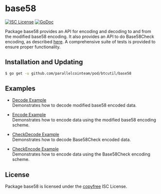 # base58

[![ISC License](http://img.shields.io/badge/license-ISC-blue.svg)](http://copyfree.org)
[![GoDoc](https://img.shields.io/badge/godoc-reference-blue.svg)](http://godoc.org/github.com/parallelcoin/pod/btcutil/base58)

Package base58 provides an API for encoding and decoding to and from the modified base58 encoding. It also provides an API to do Base58Check encoding, as described [here](https://en.bitcoin.it/wiki/Base58Check_encoding). A comprehensive suite of tests is provided to ensure proper functionality.

## Installation and Updating

```bash
$ go get -u github.com/parallelcointeam/pod/btcutil/base58
```

## Examples

- [Decode Example](http://godoc.org/github.com/parallelcointeam/pod/base58#example-Decode)  
  Demonstrates how to decode modified base58 encoded data.

- [Encode Example](http://godoc.org/github.com/parallelcointeam/pod/base58#example-Encode)  
  Demonstrates how to encode data using the modified base58 encoding scheme.

- [CheckDecode Example](http://godoc.org/github.com/parallelcointeam/pod/base58#example-CheckDecode)  
  Demonstrates how to decode Base58Check encoded data.

- [CheckEncode Example](http://godoc.org/github.com/parallelcointeam/pod/base58#example-CheckEncode)  
  Demonstrates how to encode data using the Base58Check encoding scheme.

## License

Package base58 is licensed under the [copyfree](http://copyfree.org) ISC
License.
